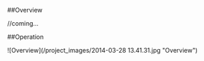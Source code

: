 
##Overview

//coming...


##Operation

![Overview](/project_images/2014-03-28 13.41.31.jpg "Overview")
